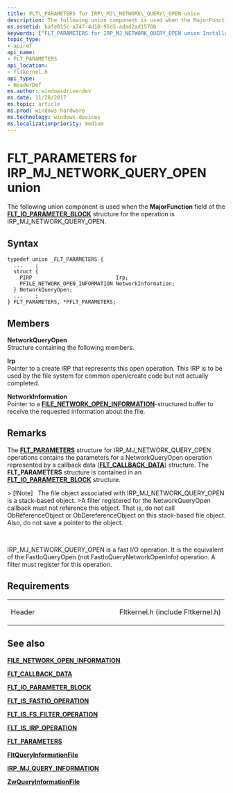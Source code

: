 ```yaml
---
title: FLT\_PARAMETERS for IRP\_MJ\_NETWORK\_QUERY\_OPEN union
description: The following union component is used when the MajorFunction field of the FLT\_IO\_PARAMETER\_BLOCK structure for the operation is IRP\_MJ\_NETWORK\_QUERY\_OPEN.
ms.assetid: bafe015c-a747-4d18-95d5-adad2ad1570b
keywords: ["FLT_PARAMETERS for IRP_MJ_NETWORK_QUERY_OPEN union Installable File System Drivers", "FLT_PARAMETERS union Installable File System Drivers", "PFLT_PARAMETERS union pointer Installable File System Drivers"]
topic_type:
- apiref
api_name:
- FLT_PARAMETERS
api_location:
- fltkernel.h
api_type:
- HeaderDef
ms.author: windowsdriverdev
ms.date: 11/28/2017
ms.topic: article
ms.prod: windows-hardware
ms.technology: windows-devices
ms.localizationpriority: medium
---
```


# FLT\_PARAMETERS for IRP\_MJ\_NETWORK\_QUERY\_OPEN union


The following union component is used when the **MajorFunction** field of the [**FLT\_IO\_PARAMETER\_BLOCK**](https://msdn.microsoft.com/library/windows/hardware/ff544638) structure for the operation is IRP\_MJ\_NETWORK\_QUERY\_OPEN.

Syntax
------

```ManagedCPlusPlus
typedef union _FLT_PARAMETERS {
  ...    ;
  struct {
    PIRP                           Irp;
    PFILE_NETWORK_OPEN_INFORMATION NetworkInformation;
  } NetworkQueryOpen;
  ...    ;
} FLT_PARAMETERS, *PFLT_PARAMETERS;
```

Members
-------

**NetworkQueryOpen**  
Structure containing the following members.

**Irp**  
Pointer to a create IRP that represents this open operation. This IRP is to be used by the file system for common open/create code but not actually completed.

**NetworkInformation**  
Pointer to a [**FILE\_NETWORK\_OPEN\_INFORMATION**](https://msdn.microsoft.com/library/windows/hardware/ff545822)-structured buffer to receive the requested information about the file.

Remarks
-------

The [**FLT\_PARAMETERS**](https://msdn.microsoft.com/library/windows/hardware/ff544673) structure for IRP\_MJ\_NETWORK\_QUERY\_OPEN operations contains the parameters for a NetworkQueryOpen operation represented by a callback data ([**FLT\_CALLBACK\_DATA**](https://msdn.microsoft.com/library/windows/hardware/ff544620)) structure. The **FLT\_PARAMETERS** structure is contained in an [**FLT\_IO\_PARAMETER\_BLOCK**](https://msdn.microsoft.com/library/windows/hardware/ff544638) structure.

&gt; \[!Note\]   The file object associated with IRP\_MJ\_NETWORK\_QUERY\_OPEN is a stack-based object.
&gt;A filter registered for the NetworkQueryOpen callback must not reference this object. That is, do not call ObReferenceObject or ObDereferenceObject on this stack-based file object. Also, do not save a pointer to the object.

 

IRP\_MJ\_NETWORK\_QUERY\_OPEN is a fast I/O operation. It is the equivalent of the FastIoQueryOpen (not FastIoQueryNetworkOpenInfo) operation. A filter must register for this operation.

Requirements
------------

<table>
<colgroup>
<col width="50%" />
<col width="50%" />
</colgroup>
<tbody>
<tr class="odd">
<td align="left"><p>Header</p></td>
<td align="left">Fltkernel.h (include Fltkernel.h)</td>
</tr>
</tbody>
</table>

## See also


[**FILE\_NETWORK\_OPEN\_INFORMATION**](https://msdn.microsoft.com/library/windows/hardware/ff545822)

[**FLT\_CALLBACK\_DATA**](https://msdn.microsoft.com/library/windows/hardware/ff544620)

[**FLT\_IO\_PARAMETER\_BLOCK**](https://msdn.microsoft.com/library/windows/hardware/ff544638)

[**FLT\_IS\_FASTIO\_OPERATION**](https://msdn.microsoft.com/library/windows/hardware/ff544645)

[**FLT\_IS\_FS\_FILTER\_OPERATION**](https://msdn.microsoft.com/library/windows/hardware/ff544648)

[**FLT\_IS\_IRP\_OPERATION**](https://msdn.microsoft.com/library/windows/hardware/ff544654)

[**FLT\_PARAMETERS**](https://msdn.microsoft.com/library/windows/hardware/ff544673)

[**FltQueryInformationFile**](https://msdn.microsoft.com/library/windows/hardware/ff543439)

[**IRP\_MJ\_QUERY\_INFORMATION**](irp-mj-query-information.md)

[**ZwQueryInformationFile**](https://msdn.microsoft.com/library/windows/hardware/ff567052)

 

 






